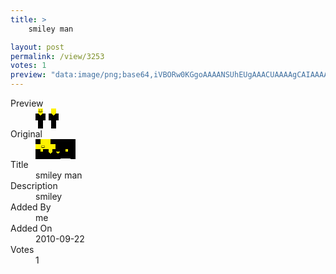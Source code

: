 ```yaml
---
title: >
    smiley man

layout: post
permalink: /view/3253
votes: 1
preview: "data:image/png;base64,iVBORw0KGgoAAAANSUhEUgAAACUAAAAgCAIAAAAaMSbnAAAABnRSTlMA/wD/AP5AXyvrAAAAmElEQVRIie2UsQ6AIAxEW8Oq//+duFM3kaMCMWCI9iYKvTwKFBYJdGpfSNUa9HlQg/0mY5gUHm84GMsTj4OBPKipe4kOYvEJo3uJyBvBuOrt98kQ58XBFSb9SsSc7Lhq7/xeqvb+/Ve243lWVT7Pqib4z4xnvGl4LCIxYL0drzlEki5GS4vdZX7d8mhJyfn6/RnPeMb7D+8AikkpsEOT49oAAAAASUVORK5CYII="
---
```

<dl class="side-by-side">
<dt>Preview</dt>
<dd>
    <img class="preview" src="data:image/png;base64,iVBORw0KGgoAAAANSUhEUgAAACUAAAAgCAIAAAAaMSbnAAAABnRSTlMA/wD/AP5AXyvrAAAAmElEQVRIie2UsQ6AIAxEW8Oq//+duFM3kaMCMWCI9iYKvTwKFBYJdGpfSNUa9HlQg/0mY5gUHm84GMsTj4OBPKipe4kOYvEJo3uJyBvBuOrt98kQ58XBFSb9SsSc7Lhq7/xeqvb+/Ve243lWVT7Pqib4z4xnvGl4LCIxYL0drzlEki5GS4vdZX7d8mhJyfn6/RnPeMb7D+8AikkpsEOT49oAAAAASUVORK5CYII=">
</dd>
<dt>Original</dt>
<dd>
    <img class="preview" src="data:image/png;base64,iVBORw0KGgoAAAANSUhEUgAAAEAAAAAgCAIAAAAt/+nTAAAACXBIWXMAAA7DAAAOwwHHb6hkAAAAAXNSR0IArs4c6QAAAARnQU1BAACxjwv8YQUAAAAgY0hSTQAAeiYAAICEAAD6AAAAgOgAAHUwAADqYAAAOpgAABdwnLpRPAAAANNJREFUWEftllEKwjAQRO0FvP85vUAtFUKpJpk3JNDiFD9E327ezlbp8qhc66v2ze/Plyfjp9PbAOg1XYgegOzpuqiMw2cAJ7WRNdnAyDSdXrfZABWlvBMeqqFClEcyDtwW2jp+gPLmZgNQ3W/eCRXVNBRPqXtLQDIO3L2FSlNvG44TqvG09Cok48C6ikc6TkNqjrqNhsN/teK5/RnFRhngHKUY3B9soD/iTii3kMKIx03BlKUrzBQ5sWl5Xur+X4kNgyWBJJAEkkASuHgCK7xq47wB3dSIN9fG12UAAAAASUVORK5CYII=">
</dd>
<dt>Title</dt>
<dd>smiley man</dd>
<dt>Description</dt>
<dd>smiley</dd>
<dt>Added By</dt>
<dd>me</dd>
<dt>Added On</dt>
<dd>2010-09-22</dd>
<dt>Votes</dt>
<dd>1</dd>
</dl>
